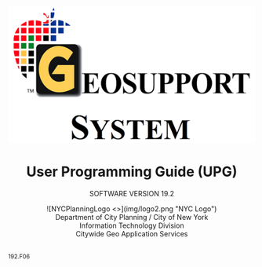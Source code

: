 ![geoSystemLogo <>](img/geoSystemLogo.png "Ge")

<h1 class = "docName"><center>User Programming Guide (UPG)</center></h1>
<!-- <p class = "version"><center>SOFTWARE VERSION 18.4 <font color="red">Draft</font></center></p>   -->

<p class = "version"><center>SOFTWARE VERSION 19.2</center></p>

<center>![NYCPlanningLogo <>](img/logo2.png "NYC Logo")</center>

<div class="dcpInfo"><center>Department of City Planning / City of New York </br>
Information Technology Division  </br>
Citywide Geo Application Services</center></div> </br>  

<sup>192.F06</sup>  

<!-- <small>181.04</small>  -->

<!-- <pre>181.04</pre> -->
